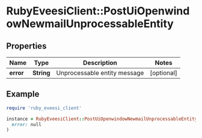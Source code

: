 # RubyEveesiClient::PostUiOpenwindowNewmailUnprocessableEntity

## Properties

| Name | Type | Description | Notes |
| ---- | ---- | ----------- | ----- |
| **error** | **String** | Unprocessable entity message | [optional] |

## Example

```ruby
require 'ruby_eveesi_client'

instance = RubyEveesiClient::PostUiOpenwindowNewmailUnprocessableEntity.new(
  error: null
)
```

